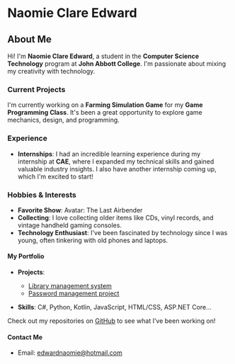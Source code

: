 # Naomie Clare Edward

## About Me
Hi! I'm **Naomie Clare Edward**, a student in the **Computer Science Technology** program at **John Abbott College**. I'm passionate about mixing my creativity with technology.

### Current Projects
I'm currently working on a **Farming Simulation Game** for my **Game Programming Class**. It's been a great opportunity to explore game mechanics, design, and programming.

### Experience
- **Internships**: I had an incredible learning experience during my internship at **CAE**, where I expanded my technical skills and gained valuable industry insights. I also have another internship coming up, which I'm excited to start!

### Hobbies & Interests
- **Favorite Show**: Avatar: The Last Airbender
- **Collecting**: I love collecting older items like CDs, vinyl records, and vintage handheld gaming consoles.
- **Technology Enthusiast**: I've been fascinated by technology since I was young, often tinkering with old phones and laptops.

#### My Portfolio
- **Projects**: 
  - [Library management system](https://github.com/NaomieClareEdward/LibraryManagementSystemProject)
  - [Password management project](https://github.com/NaomieClareEdward/PasswordManagerProject)
    
- **Skills**: C#, Python, Kotlin, JavaScript, HTML/CSS, ASP.NET Core...

Check out my repositories on [GitHub](https://github.com/NaomieClareEdward) to see what I’ve been working on!
#### Contact Me
- Email: edwardnaomie@hotmail.com


